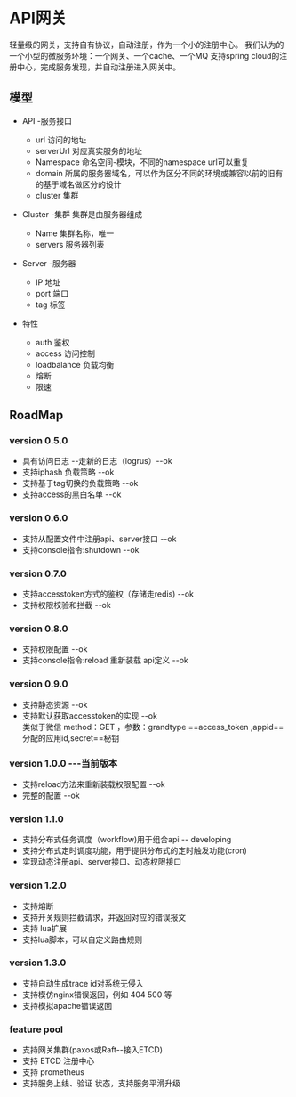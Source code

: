 # API网关
轻量级的网关，支持自有协议，自动注册，作为一个小的注册中心。
我们认为的一个小型的微服务环境：一个网关、一个cache、一个MQ
支持spring cloud的注册中心，完成服务发现，并自动注册进入网关中。
## 模型
* API -服务接口
  * url 访问的地址
  * serverUrl 对应真实服务的地址
  * Namespace 命名空间-模块，不同的namespace url可以重复
  * domain 所属的服务器域名，可以作为区分不同的环境或兼容以前的旧有的基于域名做区分的设计
  * cluster 集群

* Cluster -集群
集群是由服务器组成
  * Name 集群名称，唯一
  * servers 服务器列表

* Server -服务器
  * IP   地址
  * port 端口
  * tag 标签

* 特性
  * auth   鉴权
  * access 访问控制
  * loadbalance 负载均衡
  * 熔断
  * 限速
  
## RoadMap
### version 0.5.0
* 具有访问日志 --走新的日志（logrus）--ok
* 支持iphash 负载策略 --ok
* 支持基于tag切换的负载策略 --ok
* 支持access的黑白名单 --ok

### version 0.6.0
* 支持从配置文件中注册api、server接口 --ok
* 支持console指令:shutdown  --ok


### version 0.7.0
* 支持accesstoken方式的鉴权（存储走redis) --ok
* 支持权限校验和拦截 --ok

### version 0.8.0
* 支持权限配置 --ok
* 支持console指令:reload 重新装载 api定义 --ok

### version 0.9.0
* 支持静态资源 --ok
* 支持默认获取accesstoken的实现 --ok   
类似于微信 method：GET ，参数：grandtype ==access_token ,appid==分配的应用id,secret==秘钥

### version 1.0.0 ---当前版本
* 支持reload方法来重新装载权限配置 --ok
* 完整的配置  --ok

### version 1.1.0 
* 支持分布式任务调度（workflow)用于组合api    --  developing
* 支持分布式定时调度功能，用于提供分布式的定时触发功能(cron)
* 实现动态注册api、server接口、动态权限接口

### version 1.2.0 
* 支持熔断
* 支持开关规则拦截请求，并返回对应的错误报文
* 支持 lua扩展
* 支持lua脚本，可以自定义路由规则

### version 1.3.0
* 支持自动生成trace id对系统无侵入
* 支持模仿nginx错误返回，例如 404 500 等
* 支持模拟apache错误返回 

### feature pool
* 支持网关集群(paxos或Raft--接入ETCD)
* 支持 ETCD 注册中心 
* 支持 prometheus
* 支持服务上线、验证 状态，支持服务平滑升级
